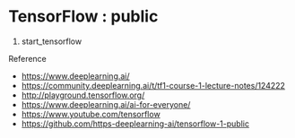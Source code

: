 # TensorFlow : public

1. start_tensorflow


Reference
* https://www.deeplearning.ai/
* https://community.deeplearning.ai/t/tf1-course-1-lecture-notes/124222
* http://playground.tensorflow.org/
* https://www.deeplearning.ai/ai-for-everyone/
* https://www.youtube.com/tensorflow
* https://github.com/https-deeplearning-ai/tensorflow-1-public


